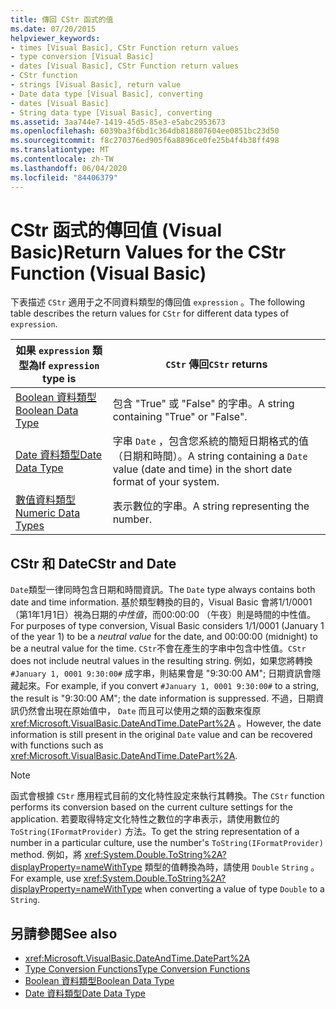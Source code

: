 ```yaml
---
title: 傳回 CStr 函式的值
ms.date: 07/20/2015
helpviewer_keywords:
- times [Visual Basic], CStr Function return values
- type conversion [Visual Basic]
- dates [Visual Basic], CStr Function return values
- CStr function
- strings [Visual Basic], return value
- Date data type [Visual Basic], converting
- dates [Visual Basic]
- String data type [Visual Basic], converting
ms.assetid: 3aa744e7-1419-45d5-85e3-e5abc2953673
ms.openlocfilehash: 6039ba3f6bd1c364db818807604ee0851bc23d50
ms.sourcegitcommit: f8c270376ed905f6a8896ce0fe25b4f4b38ff498
ms.translationtype: MT
ms.contentlocale: zh-TW
ms.lasthandoff: 06/04/2020
ms.locfileid: "84406379"
---
```

# <a name="return-values-for-the-cstr-function-visual-basic"></a><span data-ttu-id="4b443-102">CStr 函式的傳回值 (Visual Basic)</span><span class="sxs-lookup"><span data-stu-id="4b443-102">Return Values for the CStr Function (Visual Basic)</span></span>
<span data-ttu-id="4b443-103">下表描述 `CStr` 適用于之不同資料類型的傳回值 `expression` 。</span><span class="sxs-lookup"><span data-stu-id="4b443-103">The following table describes the return values for `CStr` for different data types of `expression`.</span></span>  
  
|<span data-ttu-id="4b443-104">如果 `expression` 類型為</span><span class="sxs-lookup"><span data-stu-id="4b443-104">If `expression` type is</span></span>|<span data-ttu-id="4b443-105">`CStr` 傳回</span><span class="sxs-lookup"><span data-stu-id="4b443-105">`CStr` returns</span></span>|  
|-----------------------------|--------------------|  
|[<span data-ttu-id="4b443-106">Boolean 資料類型</span><span class="sxs-lookup"><span data-stu-id="4b443-106">Boolean Data Type</span></span>](../data-types/boolean-data-type.md)|<span data-ttu-id="4b443-107">包含 "True" 或 "False" 的字串。</span><span class="sxs-lookup"><span data-stu-id="4b443-107">A string containing "True" or "False".</span></span>|  
|[<span data-ttu-id="4b443-108">Date 資料類型</span><span class="sxs-lookup"><span data-stu-id="4b443-108">Date Data Type</span></span>](../data-types/date-data-type.md)|<span data-ttu-id="4b443-109">字串 `Date` ，包含您系統的簡短日期格式的值（日期和時間）。</span><span class="sxs-lookup"><span data-stu-id="4b443-109">A string containing a `Date` value (date and time) in the short date format of your system.</span></span>|  
|[<span data-ttu-id="4b443-110">數值資料類型</span><span class="sxs-lookup"><span data-stu-id="4b443-110">Numeric Data Types</span></span>](../../programming-guide/language-features/data-types/numeric-data-types.md)|<span data-ttu-id="4b443-111">表示數位的字串。</span><span class="sxs-lookup"><span data-stu-id="4b443-111">A string representing the number.</span></span>|  
  
## <a name="cstr-and-date"></a><span data-ttu-id="4b443-112">CStr 和 Date</span><span class="sxs-lookup"><span data-stu-id="4b443-112">CStr and Date</span></span>  
 <span data-ttu-id="4b443-113">`Date`類型一律同時包含日期和時間資訊。</span><span class="sxs-lookup"><span data-stu-id="4b443-113">The `Date` type always contains both date and time information.</span></span> <span data-ttu-id="4b443-114">基於類型轉換的目的，Visual Basic 會將1/1/0001 （第1年1月1日）視為日期的*中性值*，而00:00:00 （午夜）則是時間的中性值。</span><span class="sxs-lookup"><span data-stu-id="4b443-114">For purposes of type conversion, Visual Basic considers 1/1/0001 (January 1 of the year 1) to be a *neutral value* for the date, and 00:00:00 (midnight) to be a neutral value for the time.</span></span> <span data-ttu-id="4b443-115">`CStr`不會在產生的字串中包含中性值。</span><span class="sxs-lookup"><span data-stu-id="4b443-115">`CStr` does not include neutral values in the resulting string.</span></span> <span data-ttu-id="4b443-116">例如，如果您將轉換 `#January 1, 0001 9:30:00#` 成字串，則結果會是 "9:30:00 AM"; 日期資訊會隱藏起來。</span><span class="sxs-lookup"><span data-stu-id="4b443-116">For example, if you convert `#January 1, 0001 9:30:00#` to a string, the result is "9:30:00 AM"; the date information is suppressed.</span></span> <span data-ttu-id="4b443-117">不過，日期資訊仍然會出現在原始值中， `Date` 而且可以使用之類的函數來復原 <xref:Microsoft.VisualBasic.DateAndTime.DatePart%2A> 。</span><span class="sxs-lookup"><span data-stu-id="4b443-117">However, the date information is still present in the original `Date` value and can be recovered with functions such as <xref:Microsoft.VisualBasic.DateAndTime.DatePart%2A>.</span></span>  
  
> [!NOTE]
> <span data-ttu-id="4b443-118">函式會根據 `CStr` 應用程式目前的文化特性設定來執行其轉換。</span><span class="sxs-lookup"><span data-stu-id="4b443-118">The `CStr` function performs its conversion based on the current culture settings for the application.</span></span> <span data-ttu-id="4b443-119">若要取得特定文化特性之數位的字串表示，請使用數位的 `ToString(IFormatProvider)` 方法。</span><span class="sxs-lookup"><span data-stu-id="4b443-119">To get the string representation of a number in a particular culture, use the number's `ToString(IFormatProvider)` method.</span></span> <span data-ttu-id="4b443-120">例如，將 <xref:System.Double.ToString%2A?displayProperty=nameWithType> 類型的值轉換為時，請使用 `Double` `String` 。</span><span class="sxs-lookup"><span data-stu-id="4b443-120">For example, use <xref:System.Double.ToString%2A?displayProperty=nameWithType> when converting a value of type `Double` to a `String`.</span></span>  
  
## <a name="see-also"></a><span data-ttu-id="4b443-121">另請參閱</span><span class="sxs-lookup"><span data-stu-id="4b443-121">See also</span></span>

- <xref:Microsoft.VisualBasic.DateAndTime.DatePart%2A>
- [<span data-ttu-id="4b443-122">Type Conversion Functions</span><span class="sxs-lookup"><span data-stu-id="4b443-122">Type Conversion Functions</span></span>](type-conversion-functions.md)
- [<span data-ttu-id="4b443-123">Boolean 資料類型</span><span class="sxs-lookup"><span data-stu-id="4b443-123">Boolean Data Type</span></span>](../data-types/boolean-data-type.md)
- [<span data-ttu-id="4b443-124">Date 資料類型</span><span class="sxs-lookup"><span data-stu-id="4b443-124">Date Data Type</span></span>](../data-types/date-data-type.md)
